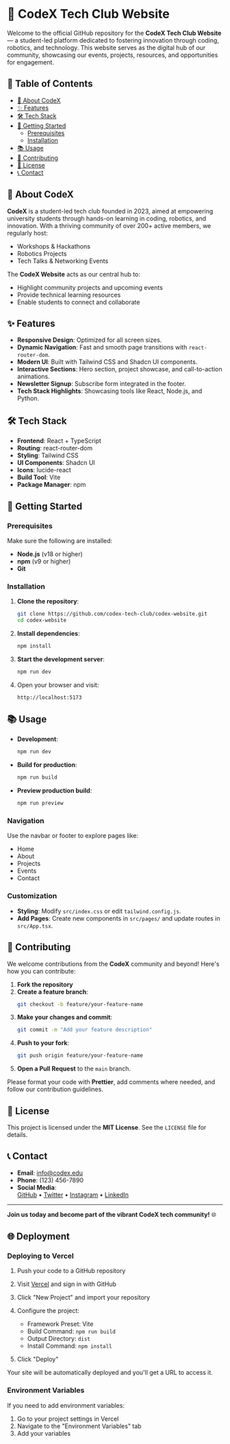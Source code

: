# 🚀 CodeX Tech Club Website

Welcome to the official GitHub repository for the **CodeX Tech Club Website** — a student-led platform dedicated to fostering innovation through coding, robotics, and technology. This website serves as the digital hub of our community, showcasing our events, projects, resources, and opportunities for engagement.

## 📖 Table of Contents

- [🌟 About CodeX](#-about-codex)
- [✨ Features](#-features)
- [🛠️ Tech Stack](#️-tech-stack)
- [🚀 Getting Started](#-getting-started)
  - [Prerequisites](#prerequisites)
  - [Installation](#installation)
- [📚 Usage](#-usage)
- [🤝 Contributing](#-contributing)
- [📄 License](#-license)
- [📞 Contact](#-contact)

## 🌟 About CodeX

**CodeX** is a student-led tech club founded in 2023, aimed at empowering university students through hands-on learning in coding, robotics, and innovation. With a thriving community of over 200+ active members, we regularly host:

- Workshops & Hackathons  
- Robotics Projects  
- Tech Talks & Networking Events  

The **CodeX Website** acts as our central hub to:

- Highlight community projects and upcoming events  
- Provide technical learning resources  
- Enable students to connect and collaborate  

## ✨ Features

- **Responsive Design**: Optimized for all screen sizes.
- **Dynamic Navigation**: Fast and smooth page transitions with `react-router-dom`.
- **Modern UI**: Built with Tailwind CSS and Shadcn UI components.
- **Interactive Sections**: Hero section, project showcase, and call-to-action animations.
- **Newsletter Signup**: Subscribe form integrated in the footer.
- **Tech Stack Highlights**: Showcasing tools like React, Node.js, and Python.

## 🛠️ Tech Stack

- **Frontend**: React + TypeScript  
- **Routing**: react-router-dom  
- **Styling**: Tailwind CSS  
- **UI Components**: Shadcn UI  
- **Icons**: lucide-react  
- **Build Tool**: Vite  
- **Package Manager**: npm  

## 🚀 Getting Started

### Prerequisites

Make sure the following are installed:

- **Node.js** (v18 or higher)  
- **npm** (v9 or higher)  
- **Git**

### Installation

1. **Clone the repository**:
   ```bash
   git clone https://github.com/codex-tech-club/codex-website.git
   cd codex-website
   ```

2. **Install dependencies**:
   ```bash
   npm install
   ```

3. **Start the development server**:
   ```bash
   npm run dev
   ```

4. Open your browser and visit:
   ```
   http://localhost:5173
   ```

## 📚 Usage

- **Development**:
  ```bash
  npm run dev
  ```

- **Build for production**:
  ```bash
  npm run build
  ```

- **Preview production build**:
  ```bash
  npm run preview
  ```

### Navigation

Use the navbar or footer to explore pages like:

- Home  
- About  
- Projects  
- Events  
- Contact  

### Customization

- **Styling**: Modify `src/index.css` or edit `tailwind.config.js`.  
- **Add Pages**: Create new components in `src/pages/` and update routes in `src/App.tsx`.

## 🤝 Contributing

We welcome contributions from the **CodeX** community and beyond! Here's how you can contribute:

1. **Fork the repository**  
2. **Create a feature branch**:
   ```bash
   git checkout -b feature/your-feature-name
   ```
3. **Make your changes and commit**:
   ```bash
   git commit -m "Add your feature description"
   ```
4. **Push to your fork**:
   ```bash
   git push origin feature/your-feature-name
   ```
5. **Open a Pull Request** to the `main` branch.

Please format your code with **Prettier**, add comments where needed, and follow our contribution guidelines.

## 📄 License

This project is licensed under the **MIT License**. See the `LICENSE` file for details.

## 📞 Contact

- **Email**: [info@codex.edu](mailto:info@codex.edu)  
- **Phone**: (123) 456-7890  
- **Social Media**:  
  [GitHub](https://github.com/codex-tech-club) • [Twitter](https://twitter.com/codex) • [Instagram](https://instagram.com/codex) • [LinkedIn](https://linkedin.com/company/codex)

---

**Join us today and become part of the vibrant CodeX tech community!** 🌐

## 🌐 Deployment

### Deploying to Vercel

1. Push your code to a GitHub repository

2. Visit [Vercel](https://vercel.com) and sign in with GitHub

3. Click "New Project" and import your repository

4. Configure the project:
   - Framework Preset: Vite
   - Build Command: `npm run build`
   - Output Directory: `dist`
   - Install Command: `npm install`

5. Click "Deploy"

Your site will be automatically deployed and you'll get a URL to access it.

### Environment Variables

If you need to add environment variables:

1. Go to your project settings in Vercel
2. Navigate to the "Environment Variables" tab
3. Add your variables
